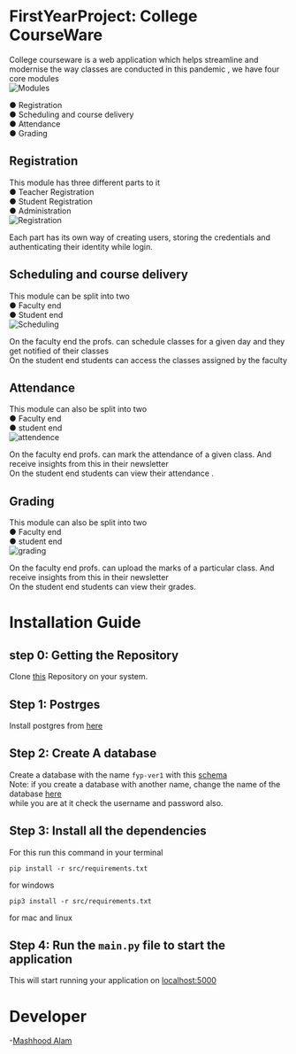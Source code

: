 # FirstYearProject: College CourseWare
College courseware is a web application which helps streamline and modernise the
way classes are conducted in this pandemic , we have four core modules\
![Modules](https://user-images.githubusercontent.com/63853764/132734688-7bace56e-da94-4d59-acad-ca237f6bd0a4.png)

  ● Registration\
  ● Scheduling and course delivery\
  ● Attendance\
  ● Grading

## Registration
This module has three different parts to it\
  ● Teacher Registration\
  ● Student Registration\
  ● Administration\
  ![Registration](https://user-images.githubusercontent.com/63853764/132734856-e24bbfd4-d101-4f67-8664-d3b662060970.png)

Each part has its own way of creating users, storing the credentials and authenticating
their identity while login.

## Scheduling and course delivery
This module can be split into two\
  ● Faculty end\
  ● Student end\
  ![Scheduling](https://user-images.githubusercontent.com/63853764/132734937-134b4ff7-6a1c-468e-af30-b08e7eb815f5.png)

On the faculty end the profs. can schedule classes for a given day and they get notified
of their classes\
On the student end students can access the classes assigned by the faculty

## Attendance
This module can also be split into two\
  ● Faculty end\
  ● student end\
  ![attendence](https://user-images.githubusercontent.com/63853764/132735036-939cde44-732b-4ca0-bbfc-14b2343d7d6c.png)
  

On the faculty end profs. can mark the attendance of a given class. And receive
insights from this in their newsletter\
On the student end students can view their attendance .

## Grading
This module can also be split into two\
  ● Faculty end\
  ● student end\
  ![grading](https://user-images.githubusercontent.com/63853764/132735252-fe8793b2-3bac-4713-92c7-e830dcd254b8.png)

On the faculty end profs. can upload the marks of a particular class. And receive
insights from this in their newsletter\
On the student end students can view their grades.

# Installation Guide 
## step 0: Getting the Repository
Clone [this](https://github.com/MASHOD0/FirstYearProject/) Repository on your system.
## Step 1: Postrges
Install postgres from [here](https://www.postgresql.org/download/)
## Step 2: Create A database
Create a database with the name `fyp-ver1` with this [schema](src/sql/schema.sql) \
Note: if you create a database with another name, change the name of the database [here](src/DB/db.py)\
while you are at it check the username and password also. 

## Step 3: Install all the dependencies 
For this run this command in your terminal
```
pip install -r src/requirements.txt
```
for windows 
```
pip3 install -r src/requirements.txt
```
for mac and linux
## Step 4: Run the `main.py` file to start the application 
This will start running your application on [localhost:5000](http://localhost:5000/)


# Developer
-[Mashhood Alam](https://github.com/MASHOD0)

